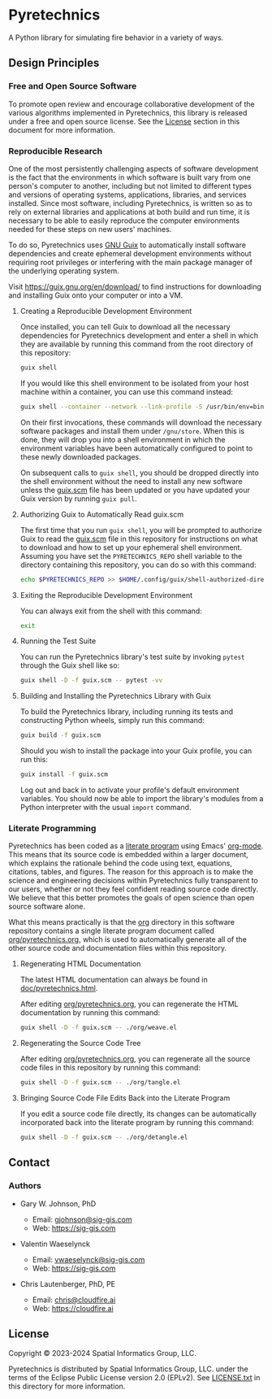 # Pyretechnics

A Python library for simulating fire behavior in a variety of ways.

## Design Principles

### Free and Open Source Software

To promote open review and encourage collaborative development of the
various algorithms implemented in Pyretechnics, this library is
released under a free and open source license. See the
[License](#license) section in this document for more information.

### Reproducible Research

One of the most persistently challenging aspects of software
development is the fact that the environments in which software is
built vary from one person's computer to another, including but not
limited to different types and versions of operating systems,
applications, libraries, and services installed. Since most software,
including Pyretechnics, is written so as to rely on external libraries
and applications at both build and run time, it is necessary to be
able to easily reproduce the computer environments needed for these
steps on new users' machines.

To do so, Pyretechnics uses [GNU Guix](https://guix.gnu.org) to
automatically install software dependencies and create ephemeral
development environments without requiring root privileges or
interfering with the main package manager of the underlying operating
system.

Visit <https://guix.gnu.org/en/download/> to find instructions for
downloading and installing Guix onto your computer or into a VM.

1.  Creating a Reproducible Development Environment

    Once installed, you can tell Guix to download all the necessary
    dependencies for Pyretechnics development and enter a shell in
    which they are available by running this command from the root
    directory of this repository:

    ```sh
    guix shell
    ```

    If you would like this shell environment to be isolated from your
    host machine within a container, you can use this command instead:

    ```sh
    guix shell --container --network --link-profile -S /usr/bin/env=bin/env --share=$HOME/.ssh
    ```

    On their first invocations, these commands will download the
    necessary software packages and install them under `/gnu/store`.
    When this is done, they will drop you into a shell environment in
    which the environment variables have been automatically configured
    to point to these newly downloaded packages.
    
    On subsequent calls to `guix shell`, you should be dropped
    directly into the shell environment without the need to install
    any new software unless the [guix.scm](guix.scm) file has been
    updated or you have updated your Guix version by running `guix
    pull`.

2.  Authorizing Guix to Automatically Read guix.scm

    The first time that you run `guix shell`, you will be prompted to
    authorize Guix to read the [guix.scm](guix.scm) file in this
    repository for instructions on what to download and how to set up
    your ephemeral shell environment. Assuming you have set the
    `PYRETECHNICS_REPO` shell variable to the directory containing
    this repository, you can do so with this command:

    ```sh
    echo $PYRETECHNICS_REPO >> $HOME/.config/guix/shell-authorized-directories
    ```

3.  Exiting the Reproducible Development Environment

    You can always exit from the shell with this command:

    ```sh
    exit
    ```

4.  Running the Test Suite

    You can run the Pyretechnics library's test suite by invoking
    `pytest` through the Guix shell like so:

    ```sh
    guix shell -D -f guix.scm -- pytest -vv
    ```

5.  Building and Installing the Pyretechnics Library with Guix

    To build the Pyretechnics library, including running its tests and
    constructing Python wheels, simply run this command:

    ```sh
    guix build -f guix.scm
    ```

    Should you wish to install the package into your Guix profile, you
    can run this:

    ```sh
    guix install -f guix.scm
    ```

    Log out and back in to activate your profile's default environment
    variables. You should now be able to import the library's modules
    from a Python interpreter with the usual `import` command.

### Literate Programming

Pyretechnics has been coded as a [literate
program](https://en.wikipedia.org/wiki/Literate_programming) using
Emacs' [org-mode](http://orgmode.org/worg/org-contrib/babel/). This
means that its source code is embedded within a larger document, which
explains the rationale behind the code using text, equations,
citations, tables, and figures. The reason for this approach is to
make the science and engineering decisions within Pyretechnics fully
transparent to our users, whether or not they feel confident reading
source code directly. We believe that this better promotes the goals
of open science than open source software alone.

What this means practically is that the [org](org) directory in this
software repository contains a single literate program document called
[org/pyretechnics.org](org/pyretechnics.md), which is used to
automatically generate all of the other source code and documentation
files within this repository.

1.  Regenerating HTML Documentation

    The latest HTML documentation can always be found in
    [doc/pyretechnics.html](doc/pyretechnics.html).
    
    After editing [org/pyretechnics.org](org/pyretechnics.md), you can
    regenerate the HTML documentation by running this command:

    ```sh
    guix shell -D -f guix.scm -- ./org/weave.el
    ```

2.  Regenerating the Source Code Tree

    After editing [org/pyretechnics.org](org/pyretechnics.md), you can
    regenerate all the source code files in this repository by running
    this command:

    ```sh
    guix shell -D -f guix.scm -- ./org/tangle.el
    ```

3.  Bringing Source Code File Edits Back into the Literate Program

    If you edit a source code file directly, its changes can be
    automatically incorporated back into the literate program by
    running this command:

    ```sh
    guix shell -D -f guix.scm -- ./org/detangle.el
    ```

## Contact

### Authors

- Gary W. Johnson, PhD
  - Email: gjohnson@sig-gis.com
  - Web: <https://sig-gis.com>

- Valentin Waeselynck
  - Email: vwaeselynck@sig-gis.com
  - Web: <https://sig-gis.com>

- Chris Lautenberger, PhD, PE
  - Email: chris@cloudfire.ai
  - Web: <https://cloudfire.ai>

<a id="license"></a>
## License

Copyright © 2023-2024 Spatial Informatics Group, LLC.

Pyretechnics is distributed by Spatial Informatics Group, LLC. under
the terms of the Eclipse Public License version 2.0 (EPLv2). See
[LICENSE.txt](LICENSE.txt) in this directory for more information.
